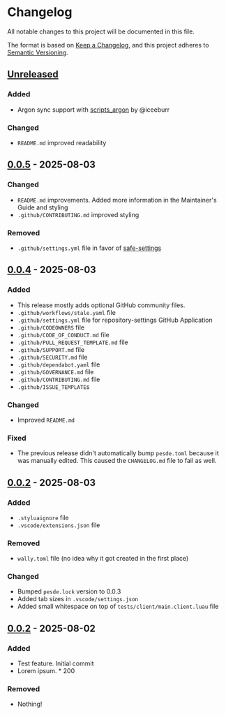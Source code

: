 # Changelog

All notable changes to this project will be documented in this file.

The format is based on [Keep a Changelog](https://keepachangelog.com/en/1.1.0/),
and this project adheres to [Semantic Versioning](https://semver.org/spec/v2.0.0.html).

## [Unreleased]

### Added

- Argon sync support with [scripts_argon](https://github.com/frostproject/scripts-argon) by @iceeburr

### Changed

- `README.md` improved readability

## [0.0.5] - 2025-08-03

### Changed

- `README.md` improvements. Added more information in the Maintainer's Guide and styling
- `.github/CONTRIBUTING.md` improved styling

### Removed

- `.github/settings.yml` file in favor of [safe-settings](https://github.com/github/safe-settings)

## [0.0.4] - 2025-08-03

### Added

- This release mostly adds optional GitHub community files.
- `.github/workflows/stale.yaml` file
- `.github/settings.yml` file for repository-settings GitHub Application
- `.github/CODEOWNERS` file
- `.github/CODE_OF_CONDUCT.md` file
- `.github/PULL_REQUEST_TEMPLATE.md` file
- `.github/SUPPORT.md` file
- `.github/SECURITY.md` file
- `.github/dependabot.yaml` file
- `.github/GOVERNANCE.md` file
- `.github/CONTRIBUTING.md` file
- `.github/ISSUE_TEMPLATE`s

### Changed

- Improved `README.md`

### Fixed

- The previous release didn't automatically bump `pesde.toml` because it was manually edited. This caused the `CHANGELOG.md` file to fail as well.

## [0.0.2] - 2025-08-03

### Added

- `.styluaignore` file
- `.vscode/extensions.json` file

### Removed

- `wally.toml` file (no idea why it got created in the first place)

### Changed

- Bumped `pesde.lock` version to 0.0.3
- Added tab sizes in `.vscode/settings.json`
- Added small whitespace on top of `tests/client/main.client.luau` file

## [0.0.2] - 2025-08-02

### Added

- Test feature. Initial commit
- Lorem ipsum. \* 200

### Removed

- Nothing!

[unreleased]: https://github.com/frostproject/roblox-library-template/compare/0.0.5...HEAD
[0.0.5]: https://github.com/frostproject/roblox-library-template/compare/0.0.4...0.0.5
[0.0.4]: https://github.com/frostproject/roblox-library-template/compare/0.0.3...0.0.4
[0.0.3]: https://github.com/frostproject/roblox-library-template/compare/0.0.2...0.0.3
[0.0.2]: https://github.com/frostproject/roblox-library-template/compare/303be0d22b813ec7e85ea236a1ffa60bb31b2474...0.0.2
